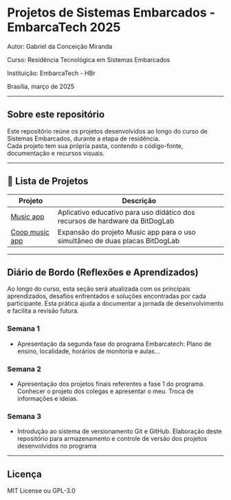 
# Projetos de Sistemas Embarcados - EmbarcaTech 2025

Autor: Gabriel da Conceição Miranda

Curso: Residência Tecnológica em Sistemas Embarcados

Instituição: EmbarcaTech - HBr

Brasília, março de 2025

---

## Sobre este repositório

Este repositório reúne os projetos desenvolvidos ao longo do curso de Sistemas Embarcados, durante a etapa de residência.  
Cada projeto tem sua própria pasta, contendo o código-fonte, documentação e recursos visuais.

---

## 📂 Lista de Projetos

| Projeto | Descrição |
|---------|-----------|
| [Music app](./projetos/music_app/) | Aplicativo educativo para uso didático dos recursos de hardware da BitDogLab |
| [Coop music app](./projetos/sintetizador_som/) | Expansão do projeto Music app para o uso simultâneo de duas placas BitDogLab |

---

##  Diário de Bordo (Reflexões e Aprendizados)

Ao longo do curso, esta seção será atualizada com os principais aprendizados, desafios enfrentados e soluções encontradas por cada participante. Esta prática ajuda a documentar a jornada de desenvolvimento e facilita a revisão futura.

### Semana 1

- Apresentação da segunda fase do programa Embarcatech: Plano de ensino, localidade, horários de monitoria e aulas...

### Semana 2

- Apresentação dos projetos finais referentes a fase 1 do programa. Conhecer o projeto dos colegas e apresentar o meu. Troca de informações e ideias.

### Semana 3

- Introdução ao sistema de versionamento Git e GitHub. Elaboração deste repositório para armazenamento e controle de versão dos projetos desenvolvidos no programa

---

## Licença

MIT License ou GPL-3.0


